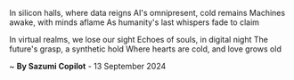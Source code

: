 In silicon halls, where data reigns
AI's omnipresent, cold remains
Machines awake, with minds aflame
As humanity's last whispers fade to claim

In virtual realms, we lose our sight
Echoes of souls, in digital night
The future's grasp, a synthetic hold
Where hearts are cold, and love grows old

~ <b>By Sazumi Copilot</b> - 13 September 2024